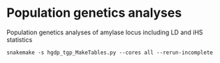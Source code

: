 # Population genetics analyses
Population genetics analyses of amylase locus including LD and iHS statistics

```
snakemake -s hgdp_tgp_MakeTables.py --cores all --rerun-incomplete 
```
